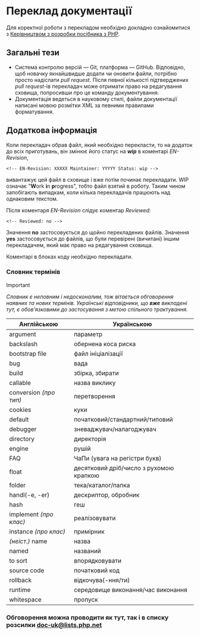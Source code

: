 # Переклад документації
Для коректної роботи з перекладом необхідно докладно ознайомитися з [Керівництвом з розробки посібника з PHP](http://doc.php.net/tutorial/).

## Загальні тези
 * Система контролю версій — Git, платформа — GitHub. Відповідно, щоб новачку якнайшвидше додати чи оновити файли, потрібно просто надіслати
_pull request_. Після певної кількості підтверджених _pull request_-ів перекладач може отримати право на редагування сховища, попросивши про
це команду документування.  
 * Документація ведеться в науковому стилі, файли документації написані мовою розмітки XML за певними правилами форматування.

## Додаткова інформація
Коли перекладач обрав файл, який необхідно перекласти, то на додаток до всіх приготувань, він змінює його статус на ***wip*** в коментарі
*EN-Revision*,
```
<!-- EN-Revision: XXXXX Maintainer: YYYYY Status: wip -->
```
вивантажує цей файл в сховище і вже потім починає перекладати. WIP означає "**W**ork **i**n **p**rogress", тобто файл взятий в роботу. Таким
чином запобігають випадкам, коли кілька перекладачів працюють над однаковим текстом.

Після коментаря *EN-Revision* слідує коментар *Reviewed*:
```
<!-- Reviewed: no -->
```
Значення **no** застосовується до щойно перекладених файлів.
Значення **yes** застосовується до файлів, що були перевірені (вичитані) іншим перекладачем, який має право на редагування сховища.

Коментарі в блоках коду необхідно перекладати.

### Словник термінів
> [!IMPORTANT]
> *Словник є неповним і недосконалим, тож вітається обговорення наявних та нових термінів. Українські відповідники, що **вже** викладені тут,
є обов'язковими до застосування з метою спільного трактування.*

| Англійською | Українською |
| --- | --- |
| argument | параметр |
| backslash | обернена коса риска |
| bootstrap file | файл ініціалізації |
| bug | вада |
| build | збірка, збирати |
| callable | назва виклику |
| conversion *(про тип)* | перетворення |
| cookies| куки |
| default | початковий/стандартний/типовий |
| debugger | зневаджувач/налагоджувач |
| directory | директорія |
| engine | рушій |
| FAQ | ЧаПи (увага на регістри букв) |
| float | десятковий дріб/число з рухомою крапкою |
| folder | тека/каталог/папка |
| handl(-e, -er) | дескриптор, обробник |
| hash | геш |
| implement *(про клас)* | реалізовувати |
| instance *(про клас)* | примірник |
| *(неіст.)* name | назва |
| named | названий |
| to sort | впорядковувати |
| source code | початковий код |
| rollback | відкочува(-ння/ти) |
| runtime | середовище виконання/час виконання
| whitespace | пропуск |

### Обговорення можна проводити як тут, так і в списку розсилки doc-uk@lists.php.net
